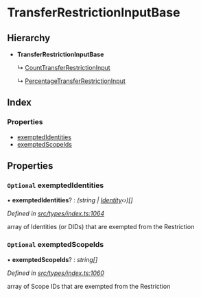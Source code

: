 # TransferRestrictionInputBase

## Hierarchy

* **TransferRestrictionInputBase**

  ↳ [CountTransferRestrictionInput](counttransferrestrictioninput.md)

  ↳ [PercentageTransferRestrictionInput](percentagetransferrestrictioninput.md)

## Index

### Properties

* [exemptedIdentities](transferrestrictioninputbase.md#optional-exemptedidentities)
* [exemptedScopeIds](transferrestrictioninputbase.md#optional-exemptedscopeids)

## Properties

### `Optional` exemptedIdentities

• **exemptedIdentities**? : _\(string \|_ [_Identity_](../classes/identity.md)_‹›\)\[\]_

_Defined in_ [_src/types/index.ts:1064_](https://github.com/PolymathNetwork/polymesh-sdk/blob/959efb76/src/types/index.ts#L1064)

array of Identities \(or DIDs\) that are exempted from the Restriction

### `Optional` exemptedScopeIds

• **exemptedScopeIds**? : _string\[\]_

_Defined in_ [_src/types/index.ts:1060_](https://github.com/PolymathNetwork/polymesh-sdk/blob/959efb76/src/types/index.ts#L1060)

array of Scope IDs that are exempted from the Restriction

